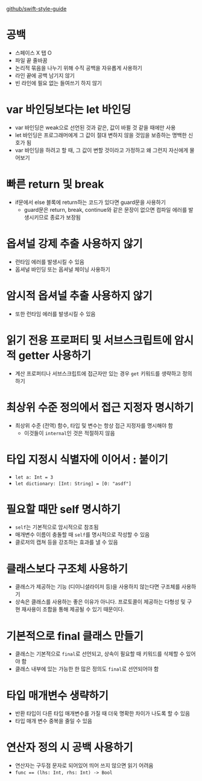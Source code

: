 [github/swift-style-guide](https://github.com/github/swift-style-guide)

# 공백

- 스페이스 X 탭 O
- 파일 끝 줄바꿈
- 논리적 묶음을 나누기 위해 수직 공백을 자유롭게 사용하기
- 라인 끝에 공백 남기지 않기
- 빈 라인에 필요 없는 들여쓰기 하지 않기

# var 바인딩보다는 let 바인딩

- var 바인딩은 weak으로 선언된 것과 같은, 값이 바뀔 것 같을 때에만 사용
- let 바인딩은 프로그래머에게 그 값이 절대 변하지 않을 것임을 보증하는 명백한 신호가 됨
- var 바인딩을 하려고 할 때, 그 값이 변할 것이라고 가정하고 왜 그런지 자신에게 물어보기

# 빠른 return 및 break

- if문에서 else 블록에 return하는 코드가 있다면 guard문을 사용하기
  - guard문은  return, break, continue와 같은 문장이 없으면 컴파일 에러를 발생시키므로 종료가 보장됨

# 옵셔널 강제 추출 사용하지 않기

- 런타임 에러를 발생시킬 수 있음
- 옵셔널 바인딩 또는 옵셔널 체이닝 사용하기

# 암시적 옵셔널 추출 사용하지 않기

- 또한 런타임 에러를 발생시킬 수 있음

# 읽기 전용 프로퍼티 및 서브스크립트에 암시적 getter 사용하기

- 계산 프로퍼티나 서브스크립트에 접근자만 있는 경우 `get` 키워드를 생략하고 정의하기

# 최상위 수준 정의에서 접근 지정자 명시하기

- 최상위 수준 (전역) 함수, 타입 및 변수는 항상 접근 지정자를 명시해야 함
  - 이것들이 `internal`인 것은 적절하지 않음

# 타입 지정시 식별자에 이어서 : 붙이기

- `let a: Int = 3`
- `let dictionary: [Int: String] = [0: "asdf"]`

# 필요할 때만 self 명시하기

- `self`는 기본적으로 암시적으로 참조됨
- 매개변수 이름이 충돌할 때 `self`를 명시적으로 작성할 수 있음
- 클로저의 캡쳐 등을 강조하는 효과를 낼 수 있음

# 클래스보다 구조체 사용하기

- 클래스가 제공하는 기능 (디이니셜라이저 등)을 사용하지 않는다면 구조체를 사용하기
- 상속은 클래스를 사용하는 좋은 이유가 아니다. 프로토콜이 제공하는 다형성 및 구현 재사용이 조합을 통해 제공될 수 있기 때문이다.

# 기본적으로 final 클래스 만들기

- 클래스는 기본적으로 `final`로 선언되고, 상속이 필요할 때 키워드를 삭제할 수 있어야 함
- 클래스 내부에 있는 가능한 한 많은 정의도 `final`로 선언되어야 함

# 타입 매개변수 생략하기

- 반환 타입이 다른 타입 매개변수를 가질 때 더욱 명확한 차이가 나도록 할 수 있음
- 타입 매개 변수 중복을 줄일 수 있음

# 연산자 정의 시 공백 사용하기

- 연산자는 구두점 문자로 되어있어 띄어 쓰지 않으면 읽기 어려움
- `func == (lhs: Int, rhs: Int) -> Bool`